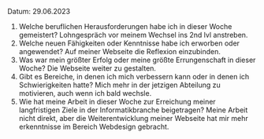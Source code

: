 Datum: 29.06.2023
1. Welche beruflichen Herausforderungen habe ich in dieser Woche gemeistert?
   Lohngespräch vor meinem Wechsel ins 2nd lvl anstreben.
3. Welche neuen Fähigkeiten oder Kenntnisse habe ich erworben oder angewendet?
   Auf meiner Webseite die Reflexion einzubinden.
5. Was war mein größter Erfolg oder meine größte Errungenschaft in dieser Woche?
   Die Webseite weiter zu gestalten.
7. Gibt es Bereiche, in denen ich mich verbessern kann oder in denen ich Schwierigkeiten hatte?
   Mich mehr in der jetzigen Abteilung zu motivieren, auch wenn ich bald wechsle.
9. Wie hat meine Arbeit in dieser Woche zur Erreichung meiner langfristigen Ziele in der Informatikbranche beigetragen?
   Meine Arbeit nicht direkt, aber die Weiterentwicklung meiner Webseite hat mir mehr erkenntnisse im Bereich Webdesign gebracht.

